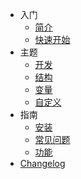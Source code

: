 <!-- _sidebar.md -->

* 入门
  * [简介](zh-cn/docs/)
  * [快速开始](zh-cn/docs/start/quick.md)
* 主题
  * [开发](zh-cn/docs/theme/dev.md)
  * [结构](zh-cn/docs/theme/struct.md)
  * [变量](zh-cn/docs/theme/var.md)
  * [自定义](zh-cn/docs/theme/custom.md)
* 指南
  * [安装](zh-cn/docs/guide/install.md)
  * [常见问题](zh-cn/docs/guide/faq.md)
  * [功能](zh-cn/docs/guide/ability.md)
* [Changelog](zh-cn/docs/changelog.md)